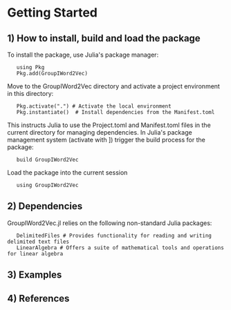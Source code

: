 # Getting Started

## 1) How to install, build and load the package
To install the package, use Julia's package manager:

       using Pkg
       Pkg.add(GroupIWord2Vec)
       
Move to the GroupIWord2Vec directory and activate a project environment in this directory:

       Pkg.activate(".") # Activate the local environment
       Pkg.instantiate()  # Install dependencies from the Manifest.toml

This instructs Julia to use the Project.toml and Manifest.toml files in the current directory for managing dependencies.
In Julia's package management system (activate with ]) trigger the build process for the package:

       build GroupIWord2Vec

Load the package into the current session

       using GroupIWord2Vec

## 2) Dependencies
GroupIWord2Vec.jl relies on the following non-standard Julia packages:

       DelimitedFiles # Provides functionality for reading and writing delimited text files
       LinearAlgebra # Offers a suite of mathematical tools and operations for linear algebra

## 3) Examples

## 4) References
